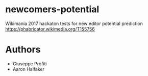 # newcomers-potential
Wikimania 2017 hackaton tests for new editor potential prediction https://phabricator.wikimedia.org/T155756

# Authors

* Giuseppe Profiti
* Aaron Halfaker

